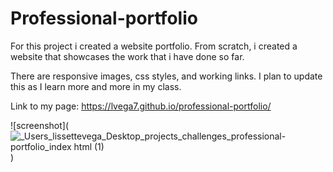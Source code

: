 # Professional-portfolio

For this project i created a website portfolio. From scratch, i created a website that showcases the work that i have done so far.

There are responsive images, css styles, and working links. I plan to update this as I learn more and more in my class. 

Link to my page: https://lvega7.github.io/professional-portfolio/

![screenshot](![_Users_lissettevega_Desktop_projects_challenges_professional-portfolio_index html (1)](https://user-images.githubusercontent.com/88006211/132139971-7e656478-7197-44c7-b38b-e720bfc2fbb8.png))